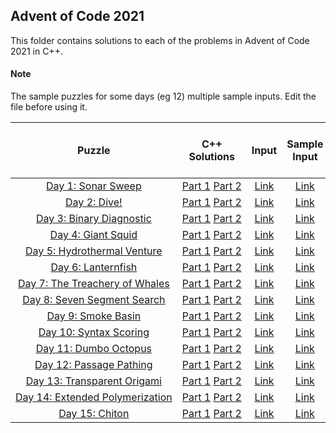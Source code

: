 ## Advent of Code 2021 ##

This folder contains solutions to each of the problems in Advent of Code 2021 in C++.

#### Note ####
The sample puzzles for some days (eg 12) multiple sample inputs. Edit the file before using it.

|Puzzle|C++ Solutions|Input|Sample Input|Puzzle page with solutions|
|:---:|:---:|:---:|:---:|:---:|
| <nobr> [Day 1: Sonar Sweep](https://adventofcode.com/2021/day/1) </nobr> | <nobr> [Part 1](/2021/cpp/day_01a.cpp) [Part 2](/2021/cpp/day_01b.cpp) </nobr> | </nobr> [Link](/2021/input/day_01_input) </nobr> | </nobr> [Link](/2021/sample_input/day_01_sample_input) </nobr> | </nobr> [Link](/2021/puzzles/day_01_puzzle) </nobr> |
| <nobr> [Day 2: Dive!](https://adventofcode.com/2021/day/2) </nobr> | <nobr> [Part 1](/2021/cpp/day_02a.cpp) [Part 2](/2021/cpp/day_02b.cpp) </nobr> | </nobr> [Link](/2021/input/day_02_input) </nobr> | </nobr> [Link](/2021/sample_input/day_02_sample_input) </nobr> | </nobr> [Link](/2021/puzzles/day_02_puzzle) </nobr> |
| <nobr> [Day 3: Binary Diagnostic](https://adventofcode.com/2021/day/3) </nobr> | <nobr> [Part 1](/2021/cpp/day_03a.cpp) [Part 2](/2021/cpp/day_03b.cpp) </nobr> | </nobr> [Link](/2021/input/day_03_input) </nobr> | </nobr> [Link](/2021/sample_input/day_03_sample_input) </nobr> | </nobr> [Link](/2021/puzzles/day_03_puzzle) </nobr> |
| <nobr> [Day 4: Giant Squid](https://adventofcode.com/2021/day/4) </nobr> | <nobr> [Part 1](/2021/cpp/day_04a.cpp) [Part 2](/2021/cpp/day_04b.cpp) </nobr> | </nobr> [Link](/2021/input/day_04_input) </nobr> | </nobr> [Link](/2021/sample_input/day_04_sample_input) </nobr> | </nobr> [Link](/2021/puzzles/day_04_puzzle) </nobr> |
| <nobr> [Day 5: Hydrothermal Venture](https://adventofcode.com/2021/day/5) </nobr> | <nobr> [Part 1](/2021/cpp/day_05a.cpp) [Part 2](/2021/cpp/day_05b.cpp) </nobr> | </nobr> [Link](/2021/input/day_05_input) </nobr> | </nobr> [Link](/2021/sample_input/day_05_sample_input) </nobr> | </nobr> [Link](/2021/puzzles/day_05_puzzle) </nobr> |
| <nobr> [Day 6: Lanternfish](https://adventofcode.com/2021/day/6) </nobr> | <nobr> [Part 1](/2021/cpp/day_06a.cpp) [Part 2](/2021/cpp/day_06b.cpp) </nobr> | </nobr> [Link](/2021/input/day_06_input) </nobr> | </nobr> [Link](/2021/sample_input/day_06_sample_input) </nobr> | </nobr> [Link](/2021/puzzles/day_06_puzzle) </nobr> |
| <nobr> [Day 7: The Treachery of Whales](https://adventofcode.com/2021/day/7) </nobr> | <nobr> [Part 1](/2021/cpp/day_07a.cpp) [Part 2](/2021/cpp/day_07b.cpp) </nobr> | </nobr> [Link](/2021/input/day_07_input) </nobr> | </nobr> [Link](/2021/sample_input/day_07_sample_input) </nobr> | </nobr> [Link](/2021/puzzles/day_07_puzzle) </nobr> |
| <nobr> [Day 8: Seven Segment Search](https://adventofcode.com/2021/day/8) </nobr> | <nobr> [Part 1](/2021/cpp/day_08a.cpp) [Part 2](/2021/cpp/day_08b.cpp) </nobr> | </nobr> [Link](/2021/input/day_08_input) </nobr> | </nobr> [Link](/2021/sample_input/day_08_sample_input) </nobr> | </nobr> [Link](/2021/puzzles/day_08_puzzle) </nobr> |
| <nobr> [Day 9: Smoke Basin](https://adventofcode.com/2021/day/9) </nobr> | <nobr> [Part 1](/2021/cpp/day_09a.cpp) [Part 2](/2021/cpp/day_09b.cpp) </nobr> | </nobr> [Link](/2021/input/day_09_input) </nobr> | </nobr> [Link](/2021/sample_input/day_09_sample_input) </nobr> | </nobr> [Link](/2021/puzzles/day_09_puzzle) </nobr> |
| <nobr> [Day 10: Syntax Scoring](https://adventofcode.com/2021/day/10) </nobr> | <nobr> [Part 1](/2021/cpp/day_10a.cpp) [Part 2](/2021/cpp/day_10b.cpp) </nobr> | </nobr> [Link](/2021/input/day_10_input) </nobr> | </nobr> [Link](/2021/sample_input/day_10_sample_input) </nobr> | </nobr> [Link](/2021/puzzles/day_10_puzzle) </nobr> |
| <nobr> [Day 11: Dumbo Octopus](https://adventofcode.com/2021/day/11) </nobr> | <nobr> [Part 1](/2021/cpp/day_11a.cpp) [Part 2](/2021/cpp/day_11b.cpp) </nobr> | </nobr> [Link](/2021/input/day_11_input) </nobr> | </nobr> [Link](/2021/sample_input/day_11_sample_input) </nobr> | </nobr> [Link](/2021/puzzles/day_11_puzzle) </nobr> |
| <nobr> [Day 12: Passage Pathing](https://adventofcode.com/2021/day/12) </nobr> | <nobr> [Part 1](/2021/cpp/day_12a.cpp) [Part 2](/2021/cpp/day_12b.cpp) </nobr> | </nobr> [Link](/2021/input/day_12_input) </nobr> | </nobr> [Link](/2021/sample_input/day_12_sample_input) </nobr> | </nobr> [Link](/2021/puzzles/day_12_puzzle) </nobr> |
| <nobr> [Day 13: Transparent Origami](https://adventofcode.com/2021/day/13) </nobr> | <nobr> [Part 1](/2021/cpp/day_13a.cpp) [Part 2](/2021/cpp/day_13b.cpp) </nobr> | </nobr> [Link](/2021/input/day_13_input) </nobr> | </nobr> [Link](/2021/sample_input/day_13_sample_input) </nobr> | </nobr> [Link](/2021/puzzles/day_13_puzzle) </nobr> |
| <nobr> [Day 14: Extended Polymerization](https://adventofcode.com/2021/day/14) </nobr> | <nobr> [Part 1](/2021/cpp/day_14a.cpp) [Part 2](/2021/cpp/day_14b.cpp) </nobr> | </nobr> [Link](/2021/input/day_14_input) </nobr> | </nobr> [Link](/2021/sample_input/day_14_sample_input) </nobr> | </nobr> [Link](/2021/puzzles/day_14_puzzle) </nobr> |
| <nobr> [Day 15: Chiton](https://adventofcode.com/2021/day/15) </nobr> | <nobr> [Part 1](/2021/cpp/day_15a.cpp) [Part 2](/2021/cpp/day_15b.cpp) </nobr> | </nobr> [Link](/2021/input/day_15_input) </nobr> | </nobr> [Link](/2021/sample_input/day_15_sample_input) </nobr> | </nobr> [Link](/2021/puzzles/day_15_puzzle) </nobr> |
